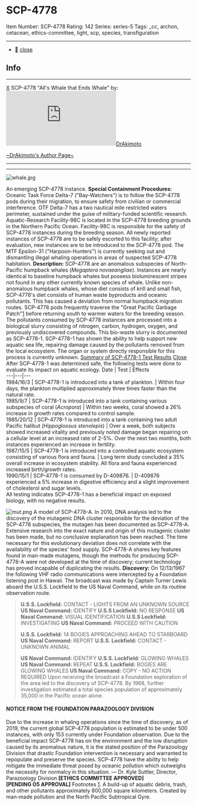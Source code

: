 # SCP-4778
Item Number: SCP-4778
Rating: 142
Series: series-5
Tags: _cc, archon, cetacean, ethics-committee, light, scp, species, transfiguration

---

  * [](javascript:;)
[close](javascript:;)
## Info
* * *
[X](javascript:;)
SCP-4778 "All's Whale that Ends Whale" by: [![DrAkimoto](https://www.wikidot.com/avatar.php?userid=5255688&amp;size=small&amp;timestamp=1728956041)](http://www.wikidot.com/user:info/drakimoto)[DrAkimoto](http://www.wikidot.com/user:info/drakimoto)  
  
[~DrAkimoto's Author Page~](https://scp-wiki.wikidot.com/drakimoto-s-author-page)
* * *

* * *
![whale.jpg](https://scp-wiki.wdfiles.com/local--files/scp-4778/whale.jpg)  

An emerging SCP-4778 instance.
**Special Containment Procedures:** Oceanic Task Force Delta-7 ("Bay-Watchers") is to follow the SCP-4778 pods during their migration, to ensure safety from civilian or commercial interference. OTF Delta-7 has a two nautical mile restricted waters perimeter, sustained under the guise of military-funded scientific research.
Aquatic-Research Facility-98C is located in the SCP-4778 breeding grounds in the Northern Pacific Ocean. Facility-98C is responsible for the safety of SCP-4778 instances during the breeding season. All newly reported instances of SCP-4778 are to be safely escorted to this facility; after evaluation, new instances are to be introduced to the SCP-4778 pod.
The MTF Epsilon-31 ("Harpoon-Hunters") is currently seeking out and dismantling illegal whaling operations in areas of suspected SCP-4778 habitation.
**Description:** SCP-4778 are an anomalous subspecies of North-Pacific humpback whales (_Megaptera novaeangliae_). Instances are nearly identical to baseline humpback whales but possess bioluminescent stripes not found in any other currently known species of whale.
Unlike non-anomalous humpback whales, whose diet consists of krill and small fish, SCP-4778's diet consists of human waste byproducts and oceanic pollutants. This has caused a deviation from normal humpback migration routes. SCP-4778 pods frequently traverse the "Great Pacific Garbage Patch"[1](javascript:;) before returning south to warmer waters for the breeding season.
The pollutants consumed by SCP-4778 instances are processed into a biological slurry consisting of nitrogen, carbon, hydrogen, oxygen, and previously undiscovered compounds. This bio-waste slurry is documented as SCP-4778-1. SCP-4778-1 has shown the ability to help support new aquatic sea life, repairing damage caused by the pollutants removed from the local ecosystem. The organ or system directly responsible for this process is currently unknown.
[Summary of SCP-4778-1 Test Results](javascript:;)
[Close](javascript:;)
After SCP-4778-1 was determined safe, the following tests were done to evaluate its impact on aquatic ecology.
Date | Test | Effects  
---|---|---  
1984/16/3 |  SCP-4778-1 is introduced into a tank of plankton. | Within four days, the plankton multiplied approximately three times faster than the natural rate.  
1985/9/7 |  SCP-4778-1 is introduced into a tank containing various subspecies of coral (_Acropora_) | Within two weeks, coral showed a 26% increase in growth rates compared to control sample.  
1985/20/12 |  SCP-4778-1 is introduced into a tank containing two adult Pacific halibut (_Hippoglossus stenolepis_) | Over a week, both subjects showed increased vitality and previously noted damage began repairing on a cellular level at an increased rate of 2-5%. Over the next two months, both instances experienced an increase in fertility.  
1987/15/5 |  SCP-4778-1 is introduced into a controlled aquatic ecosystem consisting of various flora and fauna. | Long term study concluded a 35% overall increase in ecosystem stability. All flora and fauna experienced increased birth/growth rates.  
1990/15/1 |  SCP-4778-1 is consumed by D-409876. | D-409876 experienced a 5% increase in digestive efficiency and a slight improvement of cholesterol and sugar levels.  
All testing indicates SCP-4778-1 has a beneficial impact on exposed biology, with no negative results.
  

![mut.png](https://scp-wiki.wdfiles.com/local--files/scp-4778/mut.png)
A model of SCP-4778-A.
In 2010, DNA analysis led to the discovery of the mutagenic DNA cluster responsible for the deviation of the SCP-4778 subspecies, the mutagen has been documented as SCP-4778-A. Extensive research into the exact nature and origin of this mutagenic cluster has been made, but no conclusive explanation has been reached. The time necessary for this evolutionary deviation does not correlate with the availability of the species' food supply.
SCP-4778-A shares key features found in man-made mutagens, though the methods for producing SCP-4778-A were not developed at the time of discovery; current technology has proved incapable of duplicating the results.
**Discovery:** On 12/13/1967 the following VHF radio communications were intercepted by a Foundation listening post in Hawaii. The broadcast was made by Captain Turner Lewis aboard the U.S.S. Lockfield to the US Naval Command, while on its routine observation route.
> <Begin Log>  
>    
>  **U.S.S. Lockfield:** CONTACT - LIGHTS FROM AN UNKNOWN SOURCE
> **US Naval Command:** IDENTIFY
> **U.S.S Lockfield:** NO RESPONSE
> **US Naval Command:** VISUAL IDENTIFICATION
> **U.S.S Lockfield:** INVESTIGATING
> **US Naval Command:** PROCEED WITH CAUTION  
>    
>  **U.S.S. Lockfield:** 14 BOGIES APPROACHING AHEAD TO STARBOARD
> **US Naval Command:** REPORT
> **U.S.S. Lockfield:** CONTACT - UNKNOWN ANIMAL  
>    
>  **US Naval Command:** IDENTIFY
> **U.S.S. Lockfield:** GLOWING WHALES
> **US Naval Command:** REPEAT
> **U.S.S. Lockfield:** BOGIES ARE GLOWING WHALES
> **US Naval Command:** COPY - NO ACTION REQUIRED
> <End Log>
Upon receiving the broadcast a Foundation exploration of the area led to the discovery of SCP-4778. By 1968, further investigation estimated a total species population of approximately 35,000 in the Pacific ocean alone.
#### NOTICE FROM THE FOUNDATION PARAZOOLOGY DIVISION
Due to the increase in whaling operations since the time of discovery, as of 2019, the current global SCP-4778 population is estimated to be under 500 instances, with only 153 currently under Foundation observation. Due to the beneficial impact SCP-4778 has on the environment and the low disruption caused by its anomalous nature, it is the stated position of the Parazoology Division that drastic Foundation intervention is necessary and warranted to repopulate and preserve the species. SCP-4778 have the ability to help mitigate the immediate threat posed by oceanic pollution which outweighs the necessity for normalcy in this situation.
— Dr. Kyle Suttler, Director, Parazoology Division
**[ETHICS COMMITTEE APPROVED]**  
**[PENDING O5 APPROVAL]**
Footnotes
[1](javascript:;). A build-up of aquatic debris, trash, and other pollutants approximately 800,000 square kilometers. Created by man-made pollution and the North Pacific Subtropical Gyre.